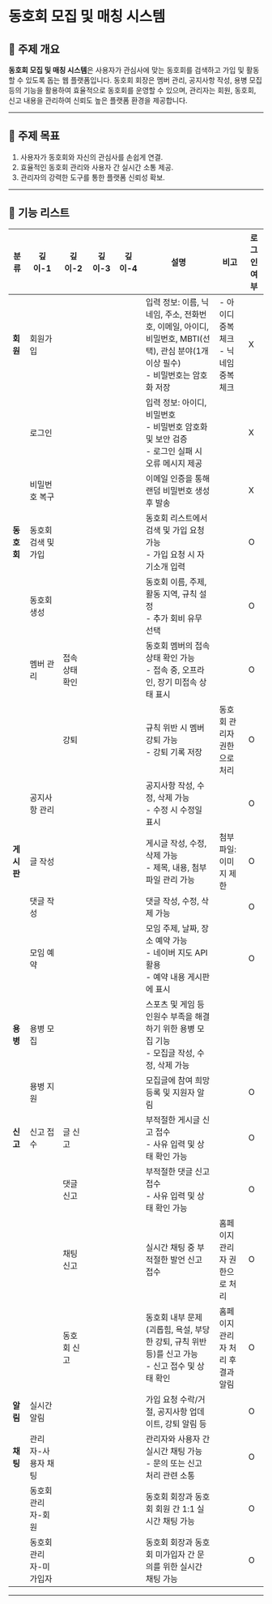 # 동호회 모집 및 매칭 시스템

## 📌 주제 개요
**동호회 모집 및 매칭 시스템**은 사용자가 관심사에 맞는 동호회를 검색하고 가입 및 활동할 수 있도록 돕는 웹 플랫폼입니다. 
동호회 회장은 멤버 관리, 공지사항 작성, 용병 모집 등의 기능을 활용하여 효율적으로 동호회를 운영할 수 있으며, 
관리자는 회원, 동호회, 신고 내용을 관리하여 신뢰도 높은 플랫폼 환경을 제공합니다.

---

## 🎯 주제 목표
1. 사용자가 동호회와 자신의 관심사를 손쉽게 연결.
2. 효율적인 동호회 관리와 사용자 간 실시간 소통 제공.
3. 관리자의 강력한 도구를 통한 플랫폼 신뢰성 확보.

---
## 📑 기능 리스트

| **분류**       | **깊이-1**          | **깊이-2**          | **깊이-3**              | **깊이-4**          | **설명**                                                                                         | **비고**                                   | **로그인 여부** |
|----------------|---------------------|---------------------|-------------------------|---------------------|-----------------------------------------------------------------------------------------------|-------------------------------------------|----------------|
| **회원** | 회원가입 | | | | 입력 정보: 이름, 닉네임, 주소, 전화번호, 이메일, 아이디, 비밀번호, MBTI(선택), 관심 분야(1개 이상 필수)<br>- 비밀번호는 암호화 저장 | - 아이디 중복 체크<br>- 닉네임 중복 체크 | X |
| | 로그인 | | | | 입력 정보: 아이디, 비밀번호<br>- 비밀번호 암호화 및 보안 검증<br>- 로그인 실패 시 오류 메시지 제공 | | X |
| | 비밀번호 복구 | | | | 이메일 인증을 통해 랜덤 비밀번호 생성 후 발송 | | X |
| **동호회** | 동호회 검색 및 가입 | | | | 동호회 리스트에서 검색 및 가입 요청 가능<br>- 가입 요청 시 자기소개 입력 | | O |
| | 동호회 생성 | | | | 동호회 이름, 주제, 활동 지역, 규칙 설정<br>- 추가 회비 유무 선택 | | O |
| | 멤버 관리 | 접속 상태 확인 | | | 동호회 멤버의 접속 상태 확인 가능<br>- 접속 중, 오프라인, 장기 미접속 상태 표시 | | O |
| | | 강퇴 | | | 규칙 위반 시 멤버 강퇴 가능<br>- 강퇴 기록 저장 | 동호회 관리자 권한으로 처리 | O |
| | 공지사항 관리 | | | | 공지사항 작성, 수정, 삭제 가능<br>- 수정 시 수정일 표시 | | O |
| **게시판** | 글 작성 | | | | 게시글 작성, 수정, 삭제 가능<br>- 제목, 내용, 첨부 파일 관리 가능 | 첨부 파일: 이미지 제한 | O |
| | 댓글 작성 | | | | 댓글 작성, 수정, 삭제 가능 | | O |
| | 모임 예약 | | | | 모임 주제, 날짜, 장소 예약 가능<br>- 네이버 지도 API 활용<br>- 예약 내용 게시판에 표시 | | O |
| **용병** | 용병 모집 | | | | 스포츠 및 게임 등 인원수 부족을 해결하기 위한 용병 모집 기능<br>- 모집글 작성, 수정, 삭제 가능 | | |
| | 용병 지원 | | | | 모집글에 참여 희망 등록 및 지원자 알림 | | O |
| **신고** | 신고 접수 | 글 신고 | | | 부적절한 게시글 신고 접수<br>- 사유 입력 및 상태 확인 가능 | | O |
| | | 댓글 신고 | | | 부적절한 댓글 신고 접수<br>- 사유 입력 및 상태 확인 가능 | | O |
| | | 채팅 신고 | | | 실시간 채팅 중 부적절한 발언 신고 접수 | 홈페이지 관리자 권한으로 처리 | O |
| | | 동호회 신고 | | | 동호회 내부 문제(괴롭힘, 욕설, 부당한 강퇴, 규칙 위반 등)를 신고 가능<br>- 신고 접수 및 상태 확인 | 홈페이지 관리자 처리 후 결과 알림 | O |
| **알림** | 실시간 알림 | | | | 가입 요청 수락/거절, 공지사항 업데이트, 강퇴 알림 등 | | O |
| **채팅** | 관리자-사용자 채팅 | | | | 관리자와 사용자 간 실시간 채팅 가능<br>- 문의 또는 신고 처리 관련 소통 | | O |
| | 동호회 관리자-회원 | | | | 동호회 회장과 동호회 회원 간 1:1 실시간 채팅 가능 | | O |
| | 동호회 관리자-미가입자| | | | 동호회 회장과 동호회 미가입자 간 문의를 위한 실시간 채팅 가능 | | O |

---
